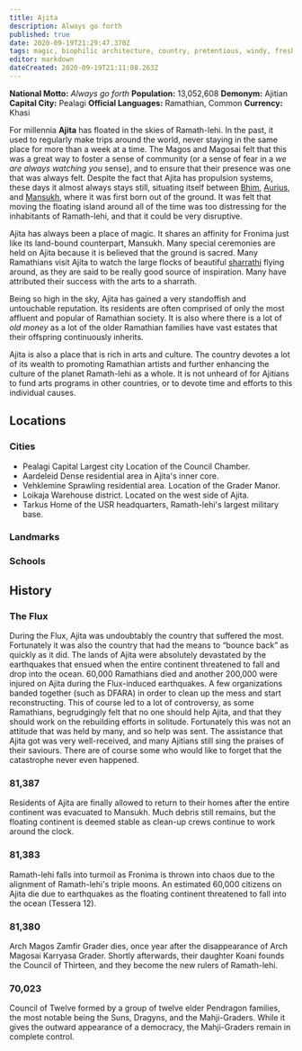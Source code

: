 ```yaml
---
title: Ajita
description: Always go forth
published: true
date: 2020-09-19T21:29:47.370Z
tags: magic, biophilic architecture, country, pretentious, windy, fresh, nature, arts, high society, aqua glow, water vapour
editor: markdown
dateCreated: 2020-09-19T21:11:08.263Z
---
```


<div class="infobox">
  
**National Motto:** *Always go forth*
**Population:** 13,052,608
**Demonym:** Ajitian
**Capital City:** Pealagi
**Official Languages:**	Ramathian, Common
**Currency:** Khasi

</div>

For millennia **Ajita** has floated in the skies of Ramath-lehi. In the past, it used to regularly make trips around the world, never staying in the same place for more than a week at a time. The Magos and Magosai felt that this was a great way to foster a sense of community (or a sense of fear in a *we are always watching you* sense), and to ensure that their presence was one that was always felt. Despite the fact that Ajita has propulsion systems, these days it almost always stays still, situating itself between [Bhim](/countries/bhim), [Aurius](/countries/aurius), and [Mansukh](/countries/mansukh), where it was first born out of the ground. It was felt that moving the floating island around all of the time was too distressing for the inhabitants of Ramath-lehi, and that it could be very disruptive.

Ajita has always been a place of magic. It shares an affinity for Fronima just like its land-bound counterpart, Mansukh. Many special ceremonies are held on Ajita because it is believed that the ground is sacred. Many Ramathians visit Ajita to watch the large flocks of beautiful [sharrathi](/faunas/sharrath) flying around, as they are said to be really good source of inspiration. Many have attributed their success with the arts to a sharrath.
  
Being so high in the sky, Ajita has gained a very standoffish and untouchable reputation. Its residents are often comprised of only the most affluent and popular of Ramathian society. It is also where there is a lot of *old money* as a lot of the older Ramathian families have vast estates that their offspring continuously inherits.

Ajita is also a place that is rich in arts and culture. The country devotes a lot of its wealth to promoting Ramathian artists and further enhancing the culture of the planet Ramath-lehi as a whole. It is not unheard of for Ajitians to fund arts programs in other countries, or to devote time and efforts to this individual causes.

## Locations

### Cities

- Pealagi
 Capital
 Largest city
 Location of the Council Chamber.
- Aardeleid
 Dense residential area in Ajita's inner core.
- Vehklemine
 Sprawling residential area. Location of the Grader Manor.
- Loikaja
 Warehouse district. Located on the west side of Ajita.
- Tarkus
 Home of the USR headquarters, Ramath-lehi's largest military base.

### Landmarks

### Schools


## History

### The Flux
During the Flux, Ajita was undoubtably the country that suffered the most. Fortunately it was also the country that had the means to &ldquo;bounce back&rdquo; as quickly as it did. The lands of Ajita were absolutely devastated by the earthquakes that ensued when the entire continent threatened to fall and drop into the ocean. 60,000 Ramathians died and another 200,000 were injured on Ajita during the Flux-induced earthquakes. A few organizations banded together (such as DFARA) in order to clean up the mess and start reconstructing. This of course led to a lot of controversy, as some Ramathians, begrudgingly felt that no one should help Ajita, and that they should work on the rebuilding efforts in solitude. Fortunately this was not an attitude that was held by many, and so help was sent. The assistance that Ajita got was very well-received, and many Ajitians still sing the praises of their saviours. There are of course some who would like to forget that the catastrophe never even happened.

### 81,387
Residents of Ajita are finally allowed to return to their homes after the entire continent was evacuated to Mansukh. Much debris still remains, but the floating continent is deemed stable as clean-up crews continue to work around the clock.

### 81,383
Ramath-lehi falls into turmoil as Fronima is thrown into chaos due to the alignment of Ramath-lehi's triple moons. An estimated 60,000 citizens on Ajita die due to earthquakes as the floating continent threatened to fall into the ocean (Tessera 12).

### 81,380
Arch Magos Zamfir Grader dies, once year after the disappearance of Arch Magosai Karryasa Grader. Shortly afterwards, their daughter Koani founds the Council of Thirteen, and they become the new rulers of Ramath-lehi.

### 70,023
Council of Twelve formed by a group of twelve elder Pendragon families, the most notable being the Suns, Dragyns, and the Mahji-Graders. While it gives the outward appearance of a democracy, the Mahji-Graders remain in complete control.